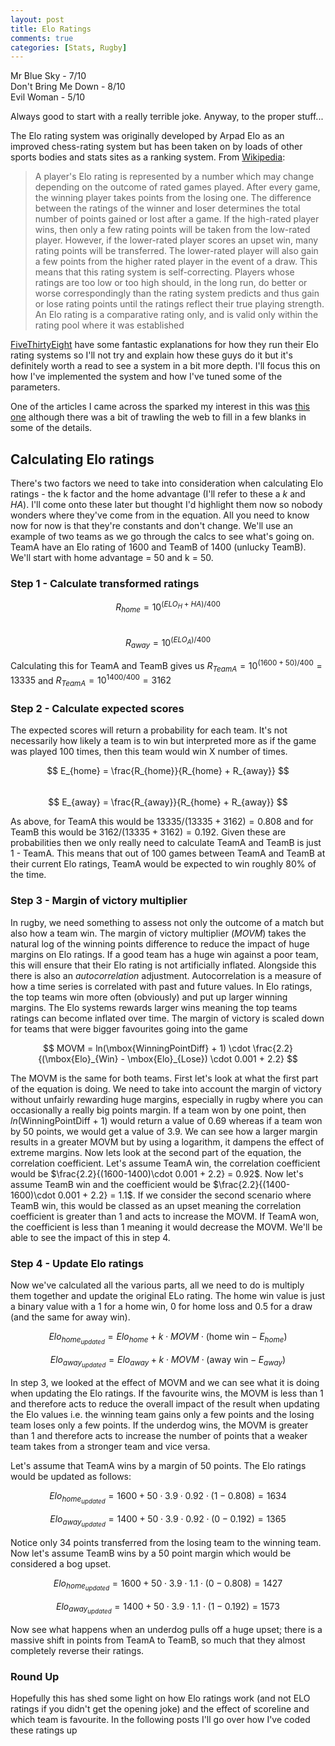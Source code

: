 ```yaml
---
layout: post
title: Elo Ratings
comments: true
categories: [Stats, Rugby]
---
```


Mr Blue Sky - 7/10  
Don't Bring Me Down - 8/10  
Evil Woman - 5/10  

Always good to start with a really terrible joke. Anyway, to the proper stuff...

The Elo rating system was originally developed by Arpad Elo as an improved chess-rating system but has been taken on by loads of other sports bodies and stats sites as a ranking system. From [Wikipedia](https://en.wikipedia.org/wiki/Elo_rating_system):  
> A player's Elo rating is represented by a number which may change depending on the outcome of rated games played. After every game, the winning player takes points from the losing one. The difference between the ratings of the winner and loser determines the total number of points gained or lost after a game. If the high-rated player wins, then only a few rating points will be taken from the low-rated player. However, if the lower-rated player scores an upset win, many rating points will be transferred. The lower-rated player will also gain a few points from the higher rated player in the event of a draw. This means that this rating system is self-correcting. Players whose ratings are too low or too high should, in the long run, do better or worse correspondingly than the rating system predicts and thus gain or lose rating points until the ratings reflect their true playing strength.
> An Elo rating is a comparative rating only, and is valid only within the rating pool where it was established   

[FiveThirtyEight](https://fivethirtyeight.com/methodology/how-our-nfl-predictions-work/) have some fantastic explanations for how they run their Elo rating systems so I'll not try and explain how these guys do it but it's definitely worth a read to see a system in a bit more depth. I'll focus this on how I've implemented the system and how I've tuned some of the parameters.

One of the articles I came across the sparked my interest in this was [this one](https://sites.northwestern.edu/msia/2019/01/25/introducing-a-new-rating-system-for-world-rugby-union-based-on-the-elo-rating-system-the-elor-elo-rugby/) although there was a bit of trawling the web to fill in a few blanks in some of the details.

## Calculating Elo ratings  
There's two factors we need to take into consideration when calculating Elo ratings - the k factor and the home advantage (I'll refer to these a $k$ and $HA$). I'll come onto these later but thought I'd highlight them now so nobody wonders where they've come from in the equation. All you need to know now for now is that they're constants and don't change. We'll use an example of two teams as we go through the calcs to see what's going on. TeamA have an Elo rating of 1600 and TeamB of 1400 (unlucky TeamB). We'll start with home advantage = 50 and k = 50.

### Step 1 - Calculate transformed ratings  
$$
R_{home} = 10^{(ELO_H + HA)/400}  
$$  
$$
R_{away} = 10^{(ELO_A)/400}  
$$

Calculating this for TeamA and TeamB gives us $R_{TeamA} = 10^{(1600 + 50)/400} = 13335$ and $R_{TeamA} = 10^{1400/400} = 3162$ 

### Step 2 - Calculate expected scores  
The expected scores will return a probability for each team. It's not necessarily how likely a team is to win but interpreted more as if the game was played 100 times, then this team would win X number of times.    

$$
E_{home} = \frac{R_{home}}{R_{home} + R_{away}}
$$  
$$
E_{away} = \frac{R_{away}}{R_{home} + R_{away}}
$$  

As above, for TeamA this would be $13335/(13335+3162) = 0.808$ and for TeamB this would be $3162/(13335+3162) = 0.192$. Given these are probabilities then we only really need to calculate TeamA and TeamB is just 1 - TeamA. This means that out of 100 games between TeamA and TeamB at their current Elo ratings, TeamA would be expected to win roughly 80% of the time.   
### Step 3 - Margin of victory multiplier  
In rugby, we need something to assess not only the outcome of a match but also how a team win. The margin of victory multiplier (*MOVM*) takes the natural log of the winning points difference to reduce the impact of huge margins on Elo ratings. If a good team has a huge win against a poor team, this will ensure that their Elo rating is not artificially inflated. Alongside this there is also an *autocorrelation* adjustment. Autocorrelation is a measure of how a time series is correlated with past and future values. In Elo ratings, the top teams win more often (obviously) and put up larger winning margins. The Elo systems rewards larger wins meaning the top teams ratings can become inflated over time. The margin of victory is scaled down for teams that were bigger favourites going into the game 

$$
MOVM = ln(\mbox{WinningPointDiff} + 1) \cdot \frac{2.2}{(\mbox{Elo}_{Win} - \mbox{Elo}_{Lose}) \cdot 0.001 + 2.2} 
$$  

The MOVM is the same for both teams. First let's look at what the first part of the equation is doing. We need to take into account the margin of victory without unfairly rewarding huge margins, especially in rugby where you can occasionally a really big points margin. If a team won by one point, then $ln(\mbox{WinningPointDiff + 1})$ would return a value of 0.69 whereas if a team won by 50 points, we would get a value of 3.9. We can see how a larger margin results in a greater MOVM but by using a logarithm, it dampens the effect of extreme margins. Now lets look at the second part of the equation, the correlation coefficient. Let's assume TeamA win, the correlation coefficient would be $\frac{2.2}{(1600-1400)\cdot 0.001 + 2.2} = 0.92$. Now let's assume TeamB win and the coefficient would be $\frac{2.2}{(1400-1600)\cdot 0.001 + 2.2} = 1.1$. If we consider the second scenario where TeamB win, this would be classed as an upset meaning the correlation coefficient is greater than 1 and acts to increase the MOVM. If TeamA won, the coefficient is less than 1 meaning it would decrease the MOVM. We'll be able to see the impact of this in step 4.


### Step 4 - Update Elo ratings  
Now we've calculated all the various parts, all we need to do is multiply them together and update the original ELo rating. The $\mbox{home win}$  value is just a binary value with a 1 for a home win, 0 for home loss and 0.5 for a draw (and the same for $\mbox{away win}$).  

$$
Elo_{home_{updated}} = Elo_{home} + k \cdot  MOVM  \cdot (\mbox{home win} - E_{home}) 
$$   

$$
Elo_{away_{updated}} = Elo_{away} + k \cdot  MOVM  \cdot (\mbox{away win} - E_{away}) 
$$   

In step 3, we looked at the effect of MOVM and we can see what it is doing when updating the Elo ratings. If the favourite wins, the MOVM is less than 1 and therefore acts to reduce the overall impact of the result when updating the Elo values i.e. the winning team gains only a few points and the losing team loses only a few points. If the underdog wins, the MOVM is greater than 1 and therefore acts to increase the number of points that a weaker team takes from a stronger team and vice versa. 

Let's assume that TeamA wins by a margin of 50 points. The Elo ratings would be updated as follows:  

$$
Elo_{home_{updated}} = 1600 + 50 \cdot 3.9 \cdot 0.92 \cdot (1 - 0.808) = 1634
$$  

$$
Elo_{away_{updated}} = 1400 + 50 \cdot 3.9 \cdot 0.92 \cdot (0 - 0.192) = 1365 
$$

Notice only 34 points transferred from the losing team to the winning team. Now let's assume TeamB wins by a 50 point margin which would be considered a bog upset.

$$
Elo_{home_{updated}} = 1600 + 50 \cdot 3.9 \cdot 1.1 \cdot (0 - 0.808) = 1427
$$  

$$
Elo_{away_{updated}} = 1400 + 50 \cdot 3.9 \cdot 1.1 \cdot (1 - 0.192) = 1573
$$

Now see what happens when an underdog pulls off a huge upset; there is a massive shift in points from TeamA to TeamB, so much that they almost completely reverse their ratings.  

### Round Up  
Hopefully this has shed some light on how Elo ratings work (and not ELO ratings if you didn't get the opening joke) and the effect of scoreline and which team is favourite. In the following posts I'll go over how I've coded these ratings up  









